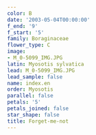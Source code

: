 ```yaml
---
color: B
date: '2003-05-04T00:00:00'
f_end: '9'
f_start: '5'
family: Boraginaceae
flower_type: C
image:
- M_0-5099_IMG.JPG
latin: Myosotis sylvatica
lead: M_0-5099_IMG.JPG
lead_sample: false
name: index.en
order: Myosotis
parallel: false
petals: '5'
petals_joined: false
star_shape: false
title: Forget-me-not
---
```

